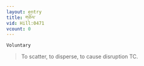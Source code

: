 ```yaml
---
layout: entry
title: གཅོལ་
vid: Hill:0471
vcount: 0
---
```

`Voluntary` 
> To scatter, to disperse, to cause disruption TC\.

